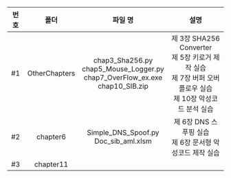 |번호|폴더|파일 명|설명|
|:---:|:---:|:---:|:---:|
|#1|OtherChapters|chap3_Sha256.py <br> chap5_Mouse_Logger.py <br> chap7_OverFlow_ex.exe <br> chap10_SIB.zip|제 3장 SHA256 Converter<br>제 5장 키로거 제작 실습<br>제 7장 버퍼 오버플로우 실습<br>제 10장 악성코드 분석 실습|
|#2|chapter6|Simple_DNS_Spoof.py<br>Doc_sib_aml.xlsm|제 6장 DNS 스푸핑 실습<br>제 6장 문서형 악성코드 제작 실습|
|#3|chapter11|

